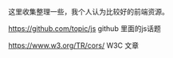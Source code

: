 这里收集整理一些，我个人认为比较好的前端资源。

https://github.com/topic/js    github 里面的js话题

https://www.w3.org/TR/cors/     W3C 文章

